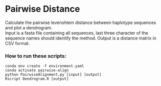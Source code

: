 # Pairwise Distance
Calculate the pairwise levenshtein distance between haplotype sequences and plot a dendrogram.  
Input is a fasta file containing all sequences, last three character of the sequence names should identify the method. Output is a distance matrix in CSV format.

### How to run these scripts:  
`conda env create -f environment.yaml`  
`conda activate pairwise-align`  
`python PairwiseAlignment.py [input] [output]`  
`Rscript Dendrogram.R [output]`
